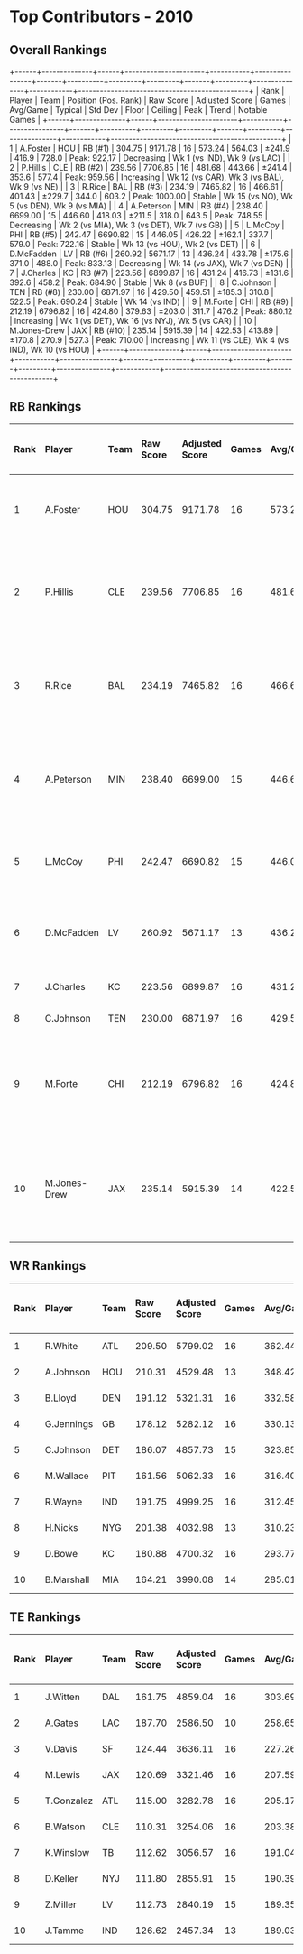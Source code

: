 # Top Contributors - 2010

## Overall Rankings

+------+--------------+------+----------------------+-----------+----------------+-------+----------+---------+---------+-------+---------+---------------+------------+-----------------------------------------------+
| Rank | Player       | Team | Position (Pos. Rank) | Raw Score | Adjusted Score | Games | Avg/Game | Typical | Std Dev | Floor | Ceiling | Peak          | Trend      | Notable Games                                 |
+------+--------------+------+----------------------+-----------+----------------+-------+----------+---------+---------+-------+---------+---------------+------------+-----------------------------------------------+
| 1    | A.Foster     | HOU  | RB (#1)              | 304.75    | 9171.78        | 16    | 573.24   | 564.03  | ±241.9  | 416.9 | 728.0   | Peak: 922.17  | Decreasing | Wk 1 (vs IND), Wk 9 (vs LAC)                  |
| 2    | P.Hillis     | CLE  | RB (#2)              | 239.56    | 7706.85        | 16    | 481.68   | 443.66  | ±241.4  | 353.6 | 577.4   | Peak: 959.56  | Increasing | Wk 12 (vs CAR), Wk 3 (vs BAL), Wk 9 (vs NE)   |
| 3    | R.Rice       | BAL  | RB (#3)              | 234.19    | 7465.82        | 16    | 466.61   | 401.43  | ±229.7  | 344.0 | 603.2   | Peak: 1000.00 | Stable     | Wk 15 (vs NO), Wk 5 (vs DEN), Wk 9 (vs MIA)   |
| 4    | A.Peterson   | MIN  | RB (#4)              | 238.40    | 6699.00        | 15    | 446.60   | 418.03  | ±211.5  | 318.0 | 643.5   | Peak: 748.55  | Decreasing | Wk 2 (vs MIA), Wk 3 (vs DET), Wk 7 (vs GB)    |
| 5    | L.McCoy      | PHI  | RB (#5)              | 242.47    | 6690.82        | 15    | 446.05   | 426.22  | ±162.1  | 337.7 | 579.0   | Peak: 722.16  | Stable     | Wk 13 (vs HOU), Wk 2 (vs DET)                 |
| 6    | D.McFadden   | LV   | RB (#6)              | 260.92    | 5671.17        | 13    | 436.24   | 433.78  | ±175.6  | 371.0 | 488.0   | Peak: 833.13  | Decreasing | Wk 14 (vs JAX), Wk 7 (vs DEN)                 |
| 7    | J.Charles    | KC   | RB (#7)              | 223.56    | 6899.87        | 16    | 431.24   | 416.73  | ±131.6  | 392.6 | 458.2   | Peak: 684.90  | Stable     | Wk 8 (vs BUF)                                 |
| 8    | C.Johnson    | TEN  | RB (#8)              | 230.00    | 6871.97        | 16    | 429.50   | 459.51  | ±185.3  | 310.8 | 522.5   | Peak: 690.24  | Stable     | Wk 14 (vs IND)                                |
| 9    | M.Forte      | CHI  | RB (#9)              | 212.19    | 6796.82        | 16    | 424.80   | 379.63  | ±203.0  | 311.7 | 476.2   | Peak: 880.12  | Increasing | Wk 1 (vs DET), Wk 16 (vs NYJ), Wk 5 (vs CAR)  |
| 10   | M.Jones-Drew | JAX  | RB (#10)             | 235.14    | 5915.39        | 14    | 422.53   | 413.89  | ±170.8  | 270.9 | 527.3   | Peak: 710.00  | Increasing | Wk 11 (vs CLE), Wk 4 (vs IND), Wk 10 (vs HOU) |
+------+--------------+------+----------------------+-----------+----------------+-------+----------+---------+---------+-------+---------+---------------+------------+-----------------------------------------------+

## RB Rankings

| Rank | Player       | Team | Raw Score | Adjusted Score | Games | Avg/Game | Typical | Std Dev | Floor | Ceiling | Peak          | Trend      | Notable Games (>150% Typical)                 |
| :----| :------------| :----| :---------| :--------------| :-----| :--------| :-------| :-------| :-----| :-------| :-------------| :----------| :---------------------------------------------|
| 1    | A.Foster     | HOU  | 304.75    | 9171.78        | 16    | 573.24   | 564.03  | ±241.9  | 416.9 | 728.0   | Peak: 922.17  | Decreasing | Wk 1 (vs IND), Wk 9 (vs LAC)                  |
| 2    | P.Hillis     | CLE  | 239.56    | 7706.85        | 16    | 481.68   | 443.66  | ±241.4  | 353.6 | 577.4   | Peak: 959.56  | Increasing | Wk 12 (vs CAR), Wk 3 (vs BAL), Wk 9 (vs NE)   |
| 3    | R.Rice       | BAL  | 234.19    | 7465.82        | 16    | 466.61   | 401.43  | ±229.7  | 344.0 | 603.2   | Peak: 1000.00 | Stable     | Wk 15 (vs NO), Wk 5 (vs DEN), Wk 9 (vs MIA)   |
| 4    | A.Peterson   | MIN  | 238.40    | 6699.00        | 15    | 446.60   | 418.03  | ±211.5  | 318.0 | 643.5   | Peak: 748.55  | Decreasing | Wk 2 (vs MIA), Wk 3 (vs DET), Wk 7 (vs GB)    |
| 5    | L.McCoy      | PHI  | 242.47    | 6690.82        | 15    | 446.05   | 426.22  | ±162.1  | 337.7 | 579.0   | Peak: 722.16  | Stable     | Wk 13 (vs HOU), Wk 2 (vs DET)                 |
| 6    | D.McFadden   | LV   | 260.92    | 5671.17        | 13    | 436.24   | 433.78  | ±175.6  | 371.0 | 488.0   | Peak: 833.13  | Decreasing | Wk 14 (vs JAX), Wk 7 (vs DEN)                 |
| 7    | J.Charles    | KC   | 223.56    | 6899.87        | 16    | 431.24   | 416.73  | ±131.6  | 392.6 | 458.2   | Peak: 684.90  | Stable     | Wk 8 (vs BUF)                                 |
| 8    | C.Johnson    | TEN  | 230.00    | 6871.97        | 16    | 429.50   | 459.51  | ±185.3  | 310.8 | 522.5   | Peak: 690.24  | Stable     | Wk 14 (vs IND)                                |
| 9    | M.Forte      | CHI  | 212.19    | 6796.82        | 16    | 424.80   | 379.63  | ±203.0  | 311.7 | 476.2   | Peak: 880.12  | Increasing | Wk 1 (vs DET), Wk 16 (vs NYJ), Wk 5 (vs CAR)  |
| 10   | M.Jones-Drew | JAX  | 235.14    | 5915.39        | 14    | 422.53   | 413.89  | ±170.8  | 270.9 | 527.3   | Peak: 710.00  | Increasing | Wk 11 (vs CLE), Wk 4 (vs IND), Wk 10 (vs HOU) |

## WR Rankings

| Rank | Player     | Team | Raw Score | Adjusted Score | Games | Avg/Game | Typical | Std Dev | Floor | Ceiling | Peak         | Trend      | Notable Games (>150% Typical) |
| :----| :----------| :----| :---------| :--------------| :-----| :--------| :-------| :-------| :-----| :-------| :------------| :----------| :-----------------------------|
| 1    | R.White    | ATL  | 209.50    | 5799.02        | 16    | 362.44   | 331.67  | ±165.1  | 266.9 | 376.1   | Peak: 734.36 | Stable     |                               |
| 2    | A.Johnson  | HOU  | 210.31    | 4529.48        | 13    | 348.42   | 338.30  | ±169.4  | 198.8 | 546.3   | Peak: 607.83 | Stable     |                               |
| 3    | B.Lloyd    | DEN  | 191.12    | 5321.31        | 16    | 332.58   | 323.53  | ±156.6  | 259.9 | 406.5   | Peak: 556.92 | Decreasing |                               |
| 4    | G.Jennings | GB   | 178.12    | 5282.12        | 16    | 330.13   | 322.26  | ±147.5  | 202.2 | 389.0   | Peak: 606.77 | Increasing |                               |
| 5    | C.Johnson  | DET  | 186.07    | 4857.73        | 15    | 323.85   | 276.55  | ±165.2  | 219.7 | 441.3   | Peak: 677.61 | Stable     | Wk 14 (vs IND)                |
| 6    | M.Wallace  | PIT  | 161.56    | 5062.33        | 16    | 316.40   | 351.63  | ±139.6  | 195.3 | 408.1   | Peak: 580.75 | Increasing |                               |
| 7    | R.Wayne    | IND  | 191.75    | 4999.25        | 16    | 312.45   | 282.86  | ±157.5  | 207.4 | 359.1   | Peak: 727.64 | Decreasing |                               |
| 8    | H.Nicks    | NYG  | 201.38    | 4032.98        | 13    | 310.23   | 292.64  | ±131.2  | 223.5 | 381.1   | Peak: 545.03 | Stable     |                               |
| 9    | D.Bowe     | KC   | 180.88    | 4700.32        | 16    | 293.77   | 227.90  | ±219.1  | 153.3 | 411.5   | Peak: 763.50 | Increasing |                               |
| 10   | B.Marshall | MIA  | 164.21    | 3990.08        | 14    | 285.01   | 229.33  | ±154.1  | 163.3 | 418.2   | Peak: 660.30 | Decreasing |                               |

## TE Rankings

| Rank | Player     | Team | Raw Score | Adjusted Score | Games | Avg/Game | Typical | Std Dev | Floor | Ceiling | Peak         | Trend      | Notable Games (>150% Typical) |
| :----| :----------| :----| :---------| :--------------| :-----| :--------| :-------| :-------| :-----| :-------| :------------| :----------| :-----------------------------|
| 1    | J.Witten   | DAL  | 161.75    | 4859.04        | 16    | 303.69   | 300.97  | ±156.6  | 198.6 | 376.7   | Peak: 613.15 | Increasing |                               |
| 2    | A.Gates    | LAC  | 187.70    | 2586.50        | 10    | 258.65   | 283.06  | ±110.4  | 200.5 | 349.4   | Peak: 506.66 | Decreasing |                               |
| 3    | V.Davis    | SF   | 124.44    | 3636.11        | 16    | 227.26   | 247.03  | ±129.1  | 105.1 | 312.8   | Peak: 392.30 | Stable     |                               |
| 4    | M.Lewis    | JAX  | 120.69    | 3321.46        | 16    | 207.59   | 197.37  | ±77.8   | 138.0 | 269.7   | Peak: 327.00 | Stable     |                               |
| 5    | T.Gonzalez | ATL  | 115.00    | 3282.78        | 16    | 205.17   | 195.75  | ±108.9  | 142.9 | 258.6   | Peak: 452.26 | Decreasing |                               |
| 6    | B.Watson   | CLE  | 110.31    | 3254.06        | 16    | 203.38   | 203.43  | ±139.6  | 100.9 | 292.0   | Peak: 508.67 | Stable     |                               |
| 7    | K.Winslow  | TB   | 112.62    | 3056.57        | 16    | 191.04   | 177.44  | ±102.5  | 110.5 | 230.9   | Peak: 454.91 | Increasing |                               |
| 8    | D.Keller   | NYJ  | 111.80    | 2855.91        | 15    | 190.39   | 150.85  | ±134.1  | 94.3  | 275.5   | Peak: 498.92 | Decreasing |                               |
| 9    | Z.Miller   | LV   | 112.73    | 2840.19        | 15    | 189.35   | 150.74  | ±138.7  | 134.8 | 332.4   | Peak: 465.12 | Decreasing |                               |
| 10   | J.Tamme    | IND  | 126.62    | 2457.34        | 13    | 189.03   | 217.92  | ±134.2  | 139.3 | 269.3   | Peak: 504.99 | Increasing |                               |

